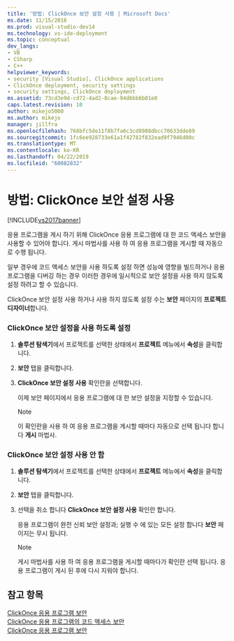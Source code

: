 ```yaml
---
title: '방법: ClickOnce 보안 설정 사용 | Microsoft Docs'
ms.date: 11/15/2016
ms.prod: visual-studio-dev14
ms.technology: vs-ide-deployment
ms.topic: conceptual
dev_langs:
- VB
- CSharp
- C++
helpviewer_keywords:
- security [Visual Studio], ClickOnce applications
- ClickOnce deployment, security settings
- security settings, ClickOnce deployment
ms.assetid: 73cd3e9d-cd72-4ad2-8cae-94d6bb6b01e0
caps.latest.revision: 10
author: mikejo5000
ms.author: mikejo
manager: jillfra
ms.openlocfilehash: 768bfc5de11f8b7fa6c3cd8988dbcc70633dde89
ms.sourcegitcommit: 1fc6ee928733e61a1f42782f832ead9f7946d00c
ms.translationtype: MT
ms.contentlocale: ko-KR
ms.lasthandoff: 04/22/2019
ms.locfileid: "60082832"
---
```

# <a name="how-to-enable-clickonce-security-settings"></a>방법: ClickOnce 보안 설정 사용
[!INCLUDE[vs2017banner](../includes/vs2017banner.md)]

응용 프로그램을 게시 하기 위해 ClickOnce 응용 프로그램에 대 한 코드 액세스 보안을 사용할 수 있어야 합니다. 게시 마법사를 사용 하 여 응용 프로그램을 게시할 때 자동으로 수행 됩니다.  
  
 일부 경우에 코드 액세스 보안을 사용 하도록 설정 하면 성능에 영향을 빌드하거나 응용 프로그램을 디버깅 하는 경우 이러한 경우에 일시적으로 보안 설정을 사용 하지 않도록 설정 하려고 할 수 있습니다.  
  
 ClickOnce 보안 설정 사용 하거나 사용 하지 않도록 설정 수는 **보안** 페이지의 **프로젝트 디자이너**합니다.  
  
### <a name="to-enable-clickonce-security-settings"></a>ClickOnce 보안 설정을 사용 하도록 설정  
  
1. **솔루션 탐색기**에서 프로젝트를 선택한 상태에서 **프로젝트** 메뉴에서 **속성**을 클릭합니다.  
  
2. **보안** 탭을 클릭합니다.  
  
3. **ClickOnce 보안 설정 사용** 확인란을 선택합니다.  
  
     이제 보안 페이지에서 응용 프로그램에 대 한 보안 설정을 지정할 수 있습니다.  
  
    > [!NOTE]
    >  이 확인란을 사용 하 여 응용 프로그램을 게시할 때마다 자동으로 선택 됩니다 합니다 **게시** 마법사.  
  
### <a name="to-disable-clickonce-security-settings"></a>ClickOnce 보안 설정 사용 안 함  
  
1. **솔루션 탐색기**에서 프로젝트를 선택한 상태에서 **프로젝트** 메뉴에서 **속성**을 클릭합니다.  
  
2. **보안** 탭을 클릭합니다.  
  
3. 선택을 취소 합니다 **ClickOnce 보안 설정 사용** 확인란 합니다.  
  
     응용 프로그램이 완전 신뢰 보안 설정과; 실행 수 에 있는 모든 설정 합니다 **보안** 페이지는 무시 됩니다.  
  
    > [!NOTE]
    >  게시 마법사를 사용 하 여 응용 프로그램을 게시할 때마다가 확인란 선택 됩니다. 응용 프로그램이 게시 된 후에 다시 지워야 합니다.  
  
## <a name="see-also"></a>참고 항목  
 [ClickOnce 응용 프로그램 보안](../deployment/securing-clickonce-applications.md)   
 [ClickOnce 응용 프로그램의 코드 액세스 보안](../deployment/code-access-security-for-clickonce-applications.md)   
 [ClickOnce 응용 프로그램 보안](../deployment/securing-clickonce-applications.md)
